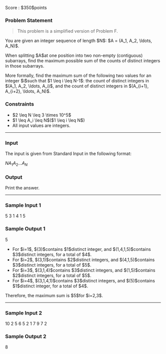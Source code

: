 
<div>

<span>

<span>

<p>
Score : $350$points
</p>

<div>

<section>

### **Problem Statement**

<blockquote>

<p>
This problem is a simplified version of Problem F.
</p>

</blockquote>

<p>
You are given an integer sequence of length $N$: $A = (A_1, A_2, \ldots, A_N)$.
</p>

<p>
When splitting $A$at one position into two non-empty (contiguous) subarrays, find the maximum possible sum of the counts of distinct integers in those subarrays.
</p>

<p>
More formally, find the maximum sum of the following two values for an integer $i$such that $1 \leq i \leq N-1$: the count of distinct integers in $(A_1, A_2, \ldots, A_i)$, and the count of distinct integers in $(A_{i+1}, A_{i+2}, \ldots, A_N)$.
</p>

</section>

</div>

<div>

<section>

### **Constraints**

<ul>

<li>
$2 \leq N \leq 3 \times 10^5$
</li>

<li>
$1 \leq A_i \leq N$($1 \leq i \leq N$)
</li>

<li>
All input values are integers.
</li>

</ul>

</section>

</div>

---

<div>

<div>

<section>

### **Input**

<p>
The input is given from Standard Input in the following format:
</p>

<div>

$N$$A_1$$A_2$$\ldots$$A_N$
</div>

</section>

</div>

<div>

<section>

### **Output**

<p>
Print the answer.
</p>

</section>

</div>

</div>

---

<div>

<section>

### **Sample Input 1**

<div>

5
3 1 4 1 5

</div>

</section>

</div>

<div>

<section>

### **Sample Output 1**

<div>

5

</div>

<ul>

<li>
For $i=1$, $(3)$contains $1$distinct integer, and $(1,4,1,5)$contains $3$distinct integers, for a total of $4$.
</li>

<li>
For $i=2$, $(3,1)$contains $2$distinct integers, and $(4,1,5)$contains $3$distinct integers, for a total of $5$.
</li>

<li>
For $i=3$, $(3,1,4)$contains $3$distinct integers, and $(1,5)$contains $2$distinct integers, for a total of $5$.
</li>

<li>
For $i=4$, $(3,1,4,1)$contains $3$distinct integers, and $(5)$contains $1$distinct integer, for a total of $4$.
</li>

</ul>

<p>
Therefore, the maximum sum is $5$for $i=2,3$.
</p>

</section>

</div>

---

<div>

<section>

### **Sample Input 2**

<div>

10
2 5 6 5 2 1 7 9 7 2

</div>

</section>

</div>

<div>

<section>

### **Sample Output 2**

<div>

8

</div>

</section>

</div>

</span>

</span>

</div>
